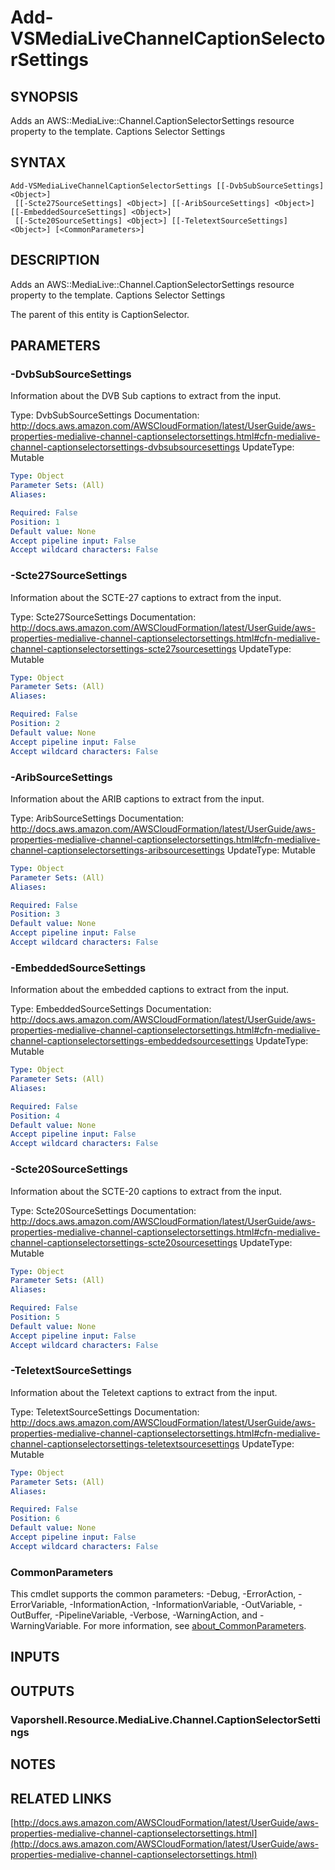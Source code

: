 # Add-VSMediaLiveChannelCaptionSelectorSettings

## SYNOPSIS
Adds an AWS::MediaLive::Channel.CaptionSelectorSettings resource property to the template.
Captions Selector Settings

## SYNTAX

```
Add-VSMediaLiveChannelCaptionSelectorSettings [[-DvbSubSourceSettings] <Object>]
 [[-Scte27SourceSettings] <Object>] [[-AribSourceSettings] <Object>] [[-EmbeddedSourceSettings] <Object>]
 [[-Scte20SourceSettings] <Object>] [[-TeletextSourceSettings] <Object>] [<CommonParameters>]
```

## DESCRIPTION
Adds an AWS::MediaLive::Channel.CaptionSelectorSettings resource property to the template.
Captions Selector Settings

The parent of this entity is CaptionSelector.

## PARAMETERS

### -DvbSubSourceSettings
Information about the DVB Sub captions to extract from the input.

Type: DvbSubSourceSettings
Documentation: http://docs.aws.amazon.com/AWSCloudFormation/latest/UserGuide/aws-properties-medialive-channel-captionselectorsettings.html#cfn-medialive-channel-captionselectorsettings-dvbsubsourcesettings
UpdateType: Mutable

```yaml
Type: Object
Parameter Sets: (All)
Aliases:

Required: False
Position: 1
Default value: None
Accept pipeline input: False
Accept wildcard characters: False
```

### -Scte27SourceSettings
Information about the SCTE-27 captions to extract from the input.

Type: Scte27SourceSettings
Documentation: http://docs.aws.amazon.com/AWSCloudFormation/latest/UserGuide/aws-properties-medialive-channel-captionselectorsettings.html#cfn-medialive-channel-captionselectorsettings-scte27sourcesettings
UpdateType: Mutable

```yaml
Type: Object
Parameter Sets: (All)
Aliases:

Required: False
Position: 2
Default value: None
Accept pipeline input: False
Accept wildcard characters: False
```

### -AribSourceSettings
Information about the ARIB captions to extract from the input.

Type: AribSourceSettings
Documentation: http://docs.aws.amazon.com/AWSCloudFormation/latest/UserGuide/aws-properties-medialive-channel-captionselectorsettings.html#cfn-medialive-channel-captionselectorsettings-aribsourcesettings
UpdateType: Mutable

```yaml
Type: Object
Parameter Sets: (All)
Aliases:

Required: False
Position: 3
Default value: None
Accept pipeline input: False
Accept wildcard characters: False
```

### -EmbeddedSourceSettings
Information about the embedded captions to extract from the input.

Type: EmbeddedSourceSettings
Documentation: http://docs.aws.amazon.com/AWSCloudFormation/latest/UserGuide/aws-properties-medialive-channel-captionselectorsettings.html#cfn-medialive-channel-captionselectorsettings-embeddedsourcesettings
UpdateType: Mutable

```yaml
Type: Object
Parameter Sets: (All)
Aliases:

Required: False
Position: 4
Default value: None
Accept pipeline input: False
Accept wildcard characters: False
```

### -Scte20SourceSettings
Information about the SCTE-20 captions to extract from the input.

Type: Scte20SourceSettings
Documentation: http://docs.aws.amazon.com/AWSCloudFormation/latest/UserGuide/aws-properties-medialive-channel-captionselectorsettings.html#cfn-medialive-channel-captionselectorsettings-scte20sourcesettings
UpdateType: Mutable

```yaml
Type: Object
Parameter Sets: (All)
Aliases:

Required: False
Position: 5
Default value: None
Accept pipeline input: False
Accept wildcard characters: False
```

### -TeletextSourceSettings
Information about the Teletext captions to extract from the input.

Type: TeletextSourceSettings
Documentation: http://docs.aws.amazon.com/AWSCloudFormation/latest/UserGuide/aws-properties-medialive-channel-captionselectorsettings.html#cfn-medialive-channel-captionselectorsettings-teletextsourcesettings
UpdateType: Mutable

```yaml
Type: Object
Parameter Sets: (All)
Aliases:

Required: False
Position: 6
Default value: None
Accept pipeline input: False
Accept wildcard characters: False
```

### CommonParameters
This cmdlet supports the common parameters: -Debug, -ErrorAction, -ErrorVariable, -InformationAction, -InformationVariable, -OutVariable, -OutBuffer, -PipelineVariable, -Verbose, -WarningAction, and -WarningVariable. For more information, see [about_CommonParameters](http://go.microsoft.com/fwlink/?LinkID=113216).

## INPUTS

## OUTPUTS

### Vaporshell.Resource.MediaLive.Channel.CaptionSelectorSettings
## NOTES

## RELATED LINKS

[http://docs.aws.amazon.com/AWSCloudFormation/latest/UserGuide/aws-properties-medialive-channel-captionselectorsettings.html](http://docs.aws.amazon.com/AWSCloudFormation/latest/UserGuide/aws-properties-medialive-channel-captionselectorsettings.html)

